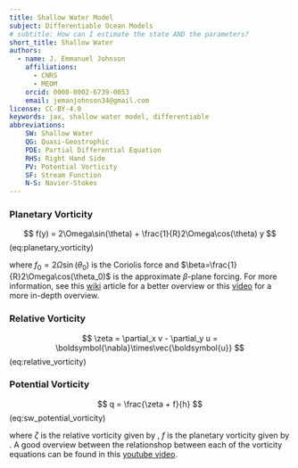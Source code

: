 ```yaml
---
title: Shallow Water Model
subject: Differentiable Ocean Models
# subtitle: How can I estimate the state AND the parameters?
short_title: Shallow Water
authors:
  - name: J. Emmanuel Johnson
    affiliations:
      - CNRS
      - MEOM
    orcid: 0000-0002-6739-0053
    email: jemanjohnson34@gmail.com
license: CC-BY-4.0
keywords: jax, shallow water model, differentiable
abbreviations:
    SW: Shallow Water
    QG: Quasi-Geostrophic
    PDE: Partial Differential Equation
    RHS: Right Hand Side
    PV: Potential Vorticity
    SF: Stream Function
    N-S: Navier-Stokes
---
```




### Planetary Vorticity

$$
f(y) = 2\Omega\sin(\theta) + \frac{1}{R}2\Omega\cos(\theta) y
$$ (eq:planetary_vorticity)

where $f_0=2\Omega\sin(\theta_0)$ is the Coriolis force and $\beta=\frac{1}{R}2\Omega\cos(\theta_0)$ is the approximate $\beta$-plane forcing.
For more information, see this [wiki](https://en.wikipedia.org/wiki/Beta_plane) article for a better overview or this [video](https://www.youtube.com/watch?app=desktop&v=Ddj1CQdwOHY) for a more in-depth overview.


### Relative Vorticity

$$
\zeta = 
\partial_x v - \partial_y u = 
\boldsymbol{\nabla}\times\vec{\boldsymbol{u}}
$$ (eq:relative_vorticity)


### Potential Vorticity

$$
q = \frac{\zeta + f}{h}
$$ (eq:sw_potential_vorticity)

where $\zeta$ is the relative vorticity given by [](#eq:relative_vorticity), $f$ is the planetary vorticity given by [](#eq:planetary_vorticity).
A good overview between the relationshop between each of the vorticity equations can be found in this [youtube video](https://www.youtube.com/watch?v=6hmJ_3Es8xI).